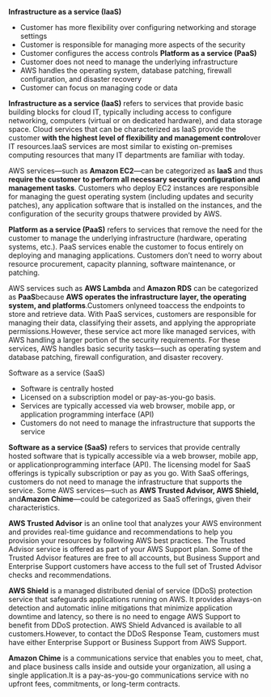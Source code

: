 **Infrastructure as a service (IaaS)** 
- Customer has more flexibility over configuring networking and storage settings
- Customer is responsible for managing more aspects of the security 
- Customer configures the access controls
**Platform as a service (PaaS)**
- Customer does not need to manage the underlying infrastructure
- AWS handles the operating system, database patching, firewall configuration, and disaster recovery
- Customer can focus on managing code or data

**Infrastructure as a service (IaaS)** refers to services that provide basic building blocks for cloud IT, typically including access to configure networking, computers (virtual or on dedicated hardware), and data storage space. Cloud services that can be characterized as IaaS provide the customer **with the highest level of flexibility and management control**over IT resources.IaaS services are most similar to existing on-premises computing resources that many IT departments are familiar with today.

AWS services—such as **Amazon EC2**—can be categorized as **IaaS** and thus **require the customer** **to perform all necessary security configuration and management tasks**. Customers who deploy EC2 instances are responsible for managing the guest operating system (including updates and security patches), any application software that is installed on the instances, and the configuration of the security groups thatwere provided by AWS.

**Platform as a service (PaaS)** 
refers to services that 
remove the need for the customer to manage 
the underlying infrastructure (hardware, operating systems, etc.). PaaS services enable the 
customer to focus entirely on deploying and managing applications. Customers don’t need to 
worry about resource procurement, capacity planning, software maintenance, or patching.

AWS services such as **AWS Lambda** and **Amazon RDS** can be categorized as **PaaS**because **AWS** **operates the infrastructure layer, the operating system, and platforms**.Customers onlyneed toaccess the endpoints to store and retrieve data. With PaaS services, customers are responsible for managing their data, classifying their assets, and applying the appropriate permissions.However, these service act more like managed services, with AWS handling a larger portion of the security requirements. For these services, AWS handles basic security tasks—such as operating system and database patching, firewall configuration, and disaster recovery. 

Software as a service (SaaS) 
- Software is centrally hosted
- Licensed on a subscription model or pay-as-you-go basis.
- Services are typically accessed via web browser, mobile app, or application programming interface (API)
- Customers do not need to manage the infrastructure that supports the service

**Software as a service (SaaS)** refers to services that provide centrally hosted software that is typically accessible via a web browser, mobile app, or applicationprogramming interface (API). The licensing model for SaaS offerings is typically subscription or pay as you go. With SaaS offerings, customers do not need to manage the infrastructure that supports the service. Some AWS services—such as **AWS Trusted Advisor, AWS Shield,** and**Amazon Chime**—could be categorized as SaaS offerings, given their characteristics.

**AWS Trusted Advisor** is an online tool that analyzes your AWS environment and provides real-time guidance and recommendations to help you provision your resources by following AWS best practices. The Trusted Advisor service is offered as part of your AWS Support plan. Some of the Trusted Advisor features are free to all accounts, but Business Support and Enterprise Support customers have access to the full set of Trusted Advisor checks and recommendations.

**AWS Shield** is a managed distributed denial of service (DDoS) protection service that safeguards applications running on AWS. It provides always-on detection and automatic inline mitigations that minimize application downtime and latency, so there is no need to engage AWS Support to benefit from DDoS protection. AWS Shield Advanced is available to all customers.However, to contact the DDoS Response Team, customers must have either Enterprise Support or Business Support from AWS Support.

**Amazon Chime** is a communications service that enables you to meet, chat, and place business calls inside and outside your organization, all using a single application.It is a pay-as-you-go communications service with no upfront fees, commitments, or long-term contracts.
